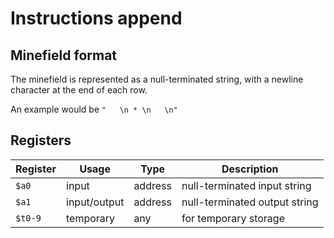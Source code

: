 # Instructions append

## Minefield format

The minefield is represented as a null-terminated string, with a newline character at the end of each row.

An example would be `"   \n * \n   \n"`

## Registers

| Register | Usage        | Type    | Description                   |
| -------- | ------------ | ------- | ----------------------------- |
| `$a0`    | input        | address | null-terminated input string  |
| `$a1`    | input/output | address | null-terminated output string |
| `$t0-9`  | temporary    | any     | for temporary storage         |
